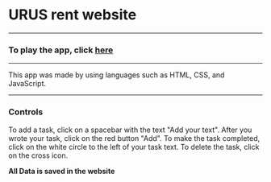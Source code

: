  # URUS rent website

---

### To play the app, click [here](https://tsimurkurchyshyn.github.io/To-Do-List-App/)

---

This app was made by using languages such as HTML, CSS, and JavaScript.

---

### Controls
To add a task, click on a spacebar with the text "Add your text". After you wrote your task, click on the red button "Add".
To make the task completed, click on the white circle to the left of your task text. To delete the task, click on the cross icon.

**All Data is saved in the website**
